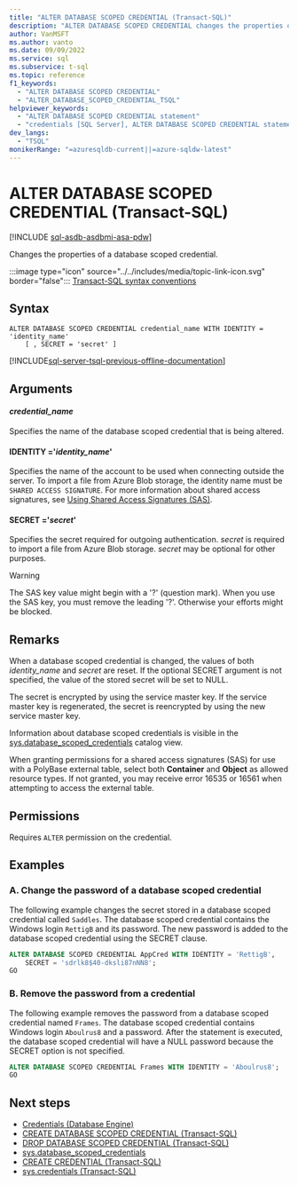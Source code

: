 ```yaml
---
title: "ALTER DATABASE SCOPED CREDENTIAL (Transact-SQL)"
description: "ALTER DATABASE SCOPED CREDENTIAL changes the properties of a database scoped credential."
author: VanMSFT
ms.author: vanto
ms.date: 09/09/2022
ms.service: sql
ms.subservice: t-sql
ms.topic: reference
f1_keywords:
  - "ALTER DATABASE SCOPED CREDENTIAL"
  - "ALTER_DATABASE_SCOPED_CREDENTIAL_TSQL"
helpviewer_keywords:
  - "ALTER DATABASE SCOPED CREDENTIAL statement"
  - "credentials [SQL Server], ALTER DATABASE SCOPED CREDENTIAL statement"
dev_langs:
  - "TSQL"
monikerRange: "=azuresqldb-current||=azure-sqldw-latest"
---
```

# ALTER DATABASE SCOPED CREDENTIAL (Transact-SQL)

[!INCLUDE [sql-asdb-asdbmi-asa-pdw](../../includes/applies-to-version/sql-asdb-asdbmi-asa-pdw.md)]

  Changes the properties of a database scoped credential.

 :::image type="icon" source="../../includes/media/topic-link-icon.svg" border="false"::: [Transact-SQL syntax conventions](../../t-sql/language-elements/transact-sql-syntax-conventions-transact-sql.md)

## Syntax

```syntaxsql
ALTER DATABASE SCOPED CREDENTIAL credential_name WITH IDENTITY = 'identity_name'
    [ , SECRET = 'secret' ]
```

[!INCLUDE[sql-server-tsql-previous-offline-documentation](../../includes/sql-server-tsql-previous-offline-documentation.md)]

## Arguments

#### *credential_name*

 Specifies the name of the database scoped credential that is being altered.

#### IDENTITY ='*identity_name*'

 Specifies the name of the account to be used when connecting outside the server. To import a file from Azure Blob storage, the identity name must be `SHARED ACCESS SIGNATURE`.  For more information about shared access signatures, see [Using Shared Access Signatures (SAS)](/azure/storage/storage-dotnet-shared-access-signature-part-1).

#### SECRET ='*secret*'

 Specifies the secret required for outgoing authentication. *secret* is required to import a file from Azure Blob storage. *secret* may be optional for other purposes.

> [!WARNING]  
>  The SAS key value might begin with a '?' (question mark). When you use the SAS key, you must remove the leading '?'. Otherwise your efforts might be blocked.

## Remarks

 When a database scoped credential is changed, the values of both *identity_name* and *secret* are reset. If the optional SECRET argument is not specified, the value of the stored secret will be set to NULL.

 The secret is encrypted by using the service master key. If the service master key is regenerated, the secret is reencrypted by using the new service master key.

 Information about database scoped credentials is visible in the [sys.database_scoped_credentials](../../relational-databases/system-catalog-views/sys-database-scoped-credentials-transact-sql.md) catalog view.

 When granting permissions for a shared access signatures (SAS) for use with a PolyBase external table, select both **Container** and **Object** as allowed resource types. If not granted, you may receive error 16535 or 16561 when attempting to access the external table.


## Permissions

 Requires `ALTER` permission on the credential.

## Examples

### A. Change the password of a database scoped credential

 The following example changes the secret stored in a database scoped credential called `Saddles`. The database scoped credential contains the Windows login `RettigB` and its password. The new password is added to the database scoped credential using the SECRET clause.

```sql
ALTER DATABASE SCOPED CREDENTIAL AppCred WITH IDENTITY = 'RettigB',
    SECRET = 'sdrlk8$40-dksli87nNN8';
GO
```

### B. Remove the password from a credential

 The following example removes the password from a database scoped credential named `Frames`. The database scoped credential contains Windows login `Aboulrus8` and a password. After the statement is executed, the database scoped credential will have a NULL password because the SECRET option is not specified.

```sql
ALTER DATABASE SCOPED CREDENTIAL Frames WITH IDENTITY = 'Aboulrus8';
GO
```

## Next steps

- [Credentials &#40;Database Engine&#41;](../../relational-databases/security/authentication-access/credentials-database-engine.md)
- [CREATE DATABASE SCOPED CREDENTIAL (Transact-SQL)](../../t-sql/statements/create-database-scoped-credential-transact-sql.md)
- [DROP DATABASE SCOPED CREDENTIAL (Transact-SQL)](../../t-sql/statements/drop-database-scoped-credential-transact-sql.md)
- [sys.database_scoped_credentials](../../relational-databases/system-catalog-views/sys-database-scoped-credentials-transact-sql.md)
- [CREATE CREDENTIAL (Transact-SQL)](../../t-sql/statements/create-credential-transact-sql.md)
- [sys.credentials (Transact-SQL)](../../relational-databases/system-catalog-views/sys-credentials-transact-sql.md)
